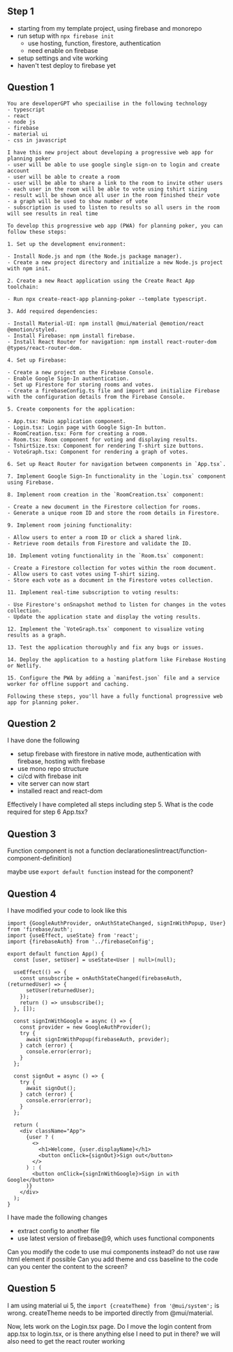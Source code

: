 ## Step 1

- starting from my template project, using firebase and monorepo
- run setup with `npx firebase init`
  - use hosting, function, firestore, authentication
  - need enable on firebase
- setup settings and vite working
- haven't test deploy to firebase yet

## Question 1

```
You are developerGPT who speciailise in the following technology
- typescript
- react
- node js
- firebase
- material ui
- css in javascript

I have this new project about developing a progressive web app for planning poker
- user will be able to use google single sign-on to login and create account
- user will be able to create a room
- user will be able to share a link to the room to invite other users
- each user in the room will be able to vote using tshirt sizing
- result will be shown once all user in the room finished their vote
- a graph will be used to show number of vote
- subscription is used to listen to results so all users in the room will see results in real time
```

```
To develop this progressive web app (PWA) for planning poker, you can follow these steps:

1. Set up the development environment:

- Install Node.js and npm (the Node.js package manager).
- Create a new project directory and initialize a new Node.js project with npm init.

2. Create a new React application using the Create React App toolchain:

- Run npx create-react-app planning-poker --template typescript.

3. Add required dependencies:

- Install Material-UI: npm install @mui/material @emotion/react @emotion/styled.
- Install Firebase: npm install firebase.
- Install React Router for navigation: npm install react-router-dom @types/react-router-dom.

4. Set up Firebase:

- Create a new project on the Firebase Console.
- Enable Google Sign-In authentication.
- Set up Firestore for storing rooms and votes.
- Create a firebaseConfig.ts file and import and initialize Firebase with the configuration details from the Firebase Console.

5. Create components for the application:

- App.tsx: Main application component.
- Login.tsx: Login page with Google Sign-In button.
- RoomCreation.tsx: Form for creating a room.
- Room.tsx: Room component for voting and displaying results.
- TshirtSize.tsx: Component for rendering T-shirt size buttons.
- VoteGraph.tsx: Component for rendering a graph of votes.

6. Set up React Router for navigation between components in `App.tsx`.

7. Implement Google Sign-In functionality in the `Login.tsx` component using Firebase.

8. Implement room creation in the `RoomCreation.tsx` component:

- Create a new document in the Firestore collection for rooms.
- Generate a unique room ID and store the room details in Firestore.

9. Implement room joining functionality:

- Allow users to enter a room ID or click a shared link.
- Retrieve room details from Firestore and validate the ID.

10. Implement voting functionality in the `Room.tsx` component:

- Create a Firestore collection for votes within the room document.
- Allow users to cast votes using T-shirt sizing.
- Store each vote as a document in the Firestore votes collection.

11. Implement real-time subscription to voting results:

- Use Firestore's onSnapshot method to listen for changes in the votes collection.
- Update the application state and display the voting results.

12. Implement the `VoteGraph.tsx` component to visualize voting results as a graph.

13. Test the application thoroughly and fix any bugs or issues.

14. Deploy the application to a hosting platform like Firebase Hosting or Netlify.

15. Configure the PWA by adding a `manifest.json` file and a service worker for offline support and caching.

Following these steps, you'll have a fully functional progressive web app for planning poker.
```

## Question 2

I have done the following

- setup firebase with firestore in native mode, authentication with firebase, hosting with firebase
- use mono repo structure
- ci/cd with firebase init
- vite server can now start
- installed react and react-dom

Effectively I have completed all steps including step 5. What is the code required for step 6 App.tsx?

## Question 3

Function component is not a function declarationeslintreact/function-component-definition)

maybe use `export default function` instead for the component?

## Question 4

I have modified your code to look like this
```
import {GoogleAuthProvider, onAuthStateChanged, signInWithPopup, User} from 'firebase/auth';
import {useEffect, useState} from 'react';
import {firebaseAuth} from '../firebaseConfig';

export default function App() {
  const [user, setUser] = useState<User | null>(null);

  useEffect(() => {
    const unsubscribe = onAuthStateChanged(firebaseAuth, (returnedUser) => {
      setUser(returnedUser);
    });
    return () => unsubscribe();
  }, []);

  const signInWithGoogle = async () => {
    const provider = new GoogleAuthProvider();
    try {
      await signInWithPopup(firebaseAuth, provider);
    } catch (error) {
      console.error(error);
    }
  };

  const signOut = async () => {
    try {
      await signOut();
    } catch (error) {
      console.error(error);
    }
  };

  return (
    <div className="App">
      {user ? (
        <>
          <h1>Welcome, {user.displayName}</h1>
          <button onClick={signOut}>Sign out</button>
        </>
      ) : (
        <button onClick={signInWithGoogle}>Sign in with Google</button>
      )}
    </div>
  );
}

```
I have made the following changes
- extract config to another file
- use latest version of firebase@9, which uses functional components

Can you modify the code to use mui components instead? do not use raw html element if possible
Can you add theme and css baseline to the code
can you center the content to the screen?

## Question 5

I am using material ui 5, the `import {createTheme} from '@mui/system';` is wrong. createTheme needs to be imported directly from @mui/material.

Now, lets work on the Login.tsx page. Do I move the login content from app.tsx to login.tsx, or is there anything else I need to put in there? we will also need to get the react router working

